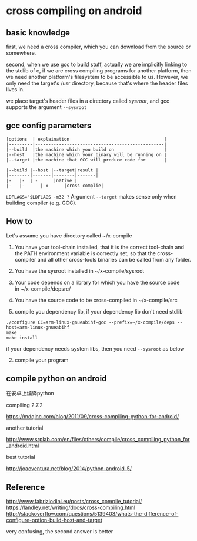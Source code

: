 # cross compiling on android

<!--
ID: 8fab2f4b-3b07-48f9-b11a-45bb4ae414a8
Status: publish
Date: 2017-05-29T13:27:00
Modified: 2017-05-29T13:27:00
wp_id: 536
-->

basic knowledge
------

first, we need a cross compiler, which you can download from the source or somewhere.

second, when we use gcc to build stuff, actually we are implicitly linking to the stdlib of c, if we are cross compiling programs for another platform, then we need another platform's filesystem to be accessible to us. However, we only need the target's /usr directory, because that's where the header files lives in. 

we place target's header files in a directory called *sysroot*, and gcc supports the argument `--sysroot`

gcc config parameters
------

```
|options  | explaination                                    |
|---------|-------------------------------------------------|
|--build  |the machine which you build on                   |
|--host	  |the machine which your binary will be running on |
|--target |the machine that GCC will produce code for       |

|--build |--host |--target|result |
|--------|-------|--------|-------|
|-	 |-	 | -      |native |
|-	 |-      | x      |cross complie|
```

`LDFLAGS="$LDFLAGS -m32 ?`
Argument `--target` makes sense only when building compiler (e.g. GCC).


How to
------

Let's assume you have directory called ~/x-compile

1. You have your tool-chain installed, that it is the correct tool-chain and the PATH environment variable is correctly set, so that the cross-compiler and all other cross-tools binaries can be called from any folder.
2. You have the sysroot installed in ~/x-compile/sysroot
3. Your code depends on a library for which you have the source code in ~/x-compile/depsrc/
4. You have the source code to be cross-compiled in ~/x-compile/src


1. compile you dependency lib, if your dependency lib don't need stdlib

```
./configure CC=arm-linux-gnueabihf-gcc --prefix=~/x-compile/deps --host=arm-linux-gnueabihf
make
make install
```

if your dependency needs system libs, then you need `--sysroot` as below

2. compile your program

compile python on android
------

在安卓上编译python

compiling 2.7.2

https://mdqinc.com/blog/2011/09/cross-compiling-python-for-android/

another tutorial

http://www.srplab.com/en/files/others/compile/cross_compiling_python_for_android.html

best tutorial

http://joaoventura.net/blog/2014/python-android-5/


Reference
------

http://www.fabriziodini.eu/posts/cross_compile_tutorial/
https://landley.net/writing/docs/cross-compiling.html
http://stackoverflow.com/questions/5139403/whats-the-difference-of-configure-option-build-host-and-target  

very confusing, the second answer is better